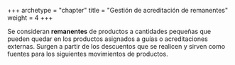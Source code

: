 +++
archetype = "chapter"
title = "Gestión de acreditación de remanentes"
weight = 4
+++

Se consideran **remanentes** de productos a cantidades pequeñas que pueden quedar en los productos asignados a guías o acreditaciones externas. Surgen a partir de los descuentos que se realicen y sirven como fuentes para los siguientes movimientos de productos.
